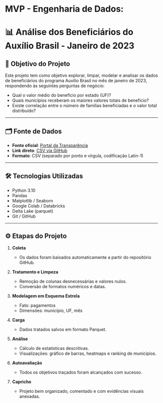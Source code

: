 # MVP - Engenharia de Dados:

# 📊 Análise dos Beneficiários do Auxílio Brasil - Janeiro de 2023

## 🎯 Objetivo do Projeto

Este projeto tem como objetivo explorar, limpar, modelar e analisar os dados de beneficiários do programa Auxílio Brasil no mês de janeiro de 2023, respondendo às seguintes perguntas de negócio:

- Qual o valor médio do benefício por estado (UF)?
- Quais municípios receberam os maiores valores totais de benefício?
- Existe correlação entre o número de famílias beneficiadas e o valor total distribuído?

---

## 🗂 Fonte de Dados

- **Fonte oficial**: [Portal da Transparência](https://portaldatransparencia.gov.br)
- **Link direto**: [CSV via GitHub](https://github.com/tleal92/engenharia-dados-clima-rj/blob/main/202301_AuxilioBrasil.csv)
- **Formato**: CSV (separado por ponto e vírgula, codificação Latin-1)

---

## 🛠 Tecnologias Utilizadas

- Python 3.10
- Pandas
- Matplotlib / Seaborn
- Google Colab / Databricks
- Delta Lake (parquet)
- Git / GitHub

---

## ⚙️ Etapas do Projeto

1. **Coleta**  
   - Os dados foram baixados automaticamente a partir do repositório GitHub.

2. **Tratamento e Limpeza**  
   - Remoção de colunas desnecessárias e valores nulos.
   - Conversão de formatos numéricos e datas.

3. **Modelagem em Esquema Estrela**  
   - Fato: pagamentos
   - Dimensões: município, UF, mês

4. **Carga**  
   - Dados tratados salvos em formato Parquet.

5. **Análise**  
   - Cálculo de estatísticas descritivas.
   - Visualizações: gráfico de barras, heatmaps e ranking de municípios.

6. **Autoavaliação**  
   - Todos os objetivos traçados foram alcançados com sucesso.

7. **Capricho**  
   - Projeto bem organizado, comentado e com evidências visuais anexadas.





